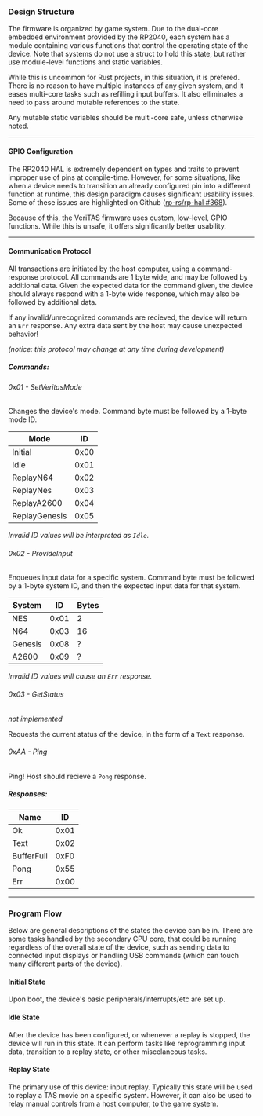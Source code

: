 ### Design Structure
The firmware is organized by game system. Due to the dual-core embedded environment provided by the RP2040,
each system has a module containing various functions that control the operating state of the device.
Note that systems do not use a struct to hold this state, but rather use module-level functions and static
variables.

While this is uncommon for Rust projects, in this situation, it is prefered. There is no reason to have
multiple instances of any given system, and it eases multi-core tasks such as refilling input buffers. It
also elliminates a need to pass around mutable references to the state.

Any mutable static variables should be multi-core safe, unless otherwise noted.

---

#### GPIO Configuration
The RP2040 HAL is extremely dependent on types and traits to prevent improper use of pins at compile-time.
However, for some situations, like when a device needs to transition an already configured pin into a
different function at runtime, this design paradigm causes significant usability issues. Some of these
issues are highlighted on Github ([rp-rs/rp-hal #368](https://github.com/rp-rs/rp-hal/issues/368)).

Because of this, the VeriTAS firmware uses custom, low-level, GPIO functions. While this is unsafe, it
offers significantly better usability.

---

#### Communication Protocol
All transactions are initiated by the host computer, using a command-response protocol. All commands are
1 byte wide, and may be followed by additional data. Given the expected data for the command given,
the device should always respond with a 1-byte wide response, which may also be followed by additional data.

If any invalid/unrecognized commands are recieved, the device will return an `Err` response. Any extra data
sent by the host may cause unexpected behavior!

_(notice: this protocol may change at any time during development)_

##### _Commands:_
###### 0x01 - SetVeritasMode
Changes the device's mode. Command byte must be followed by a 1-byte mode ID.

| Mode | ID |
|------|----|
| Initial | 0x00 |
| Idle | 0x01 |
| ReplayN64 | 0x02 |
| ReplayNes | 0x03 |
| ReplayA2600 | 0x04 |
| ReplayGenesis | 0x05 |

_Invalid ID values will be interpreted as `Idle`._

###### 0x02 - ProvideInput
Enqueues input data for a specific system. Command byte must be followed by a 1-byte system ID, and then
the expected input data for that system.

| System | ID | Bytes |
|--------|----|-------|
| NES | 0x01 | 2 |
| N64 | 0x03 | 16 |
| Genesis | 0x08 | ? |
| A2600 | 0x09 | ? |

_Invalid ID values will cause an `Err` response._

###### 0x03 - GetStatus
_not implemented_

Requests the current status of the device, in the form of a `Text` response.

###### 0xAA - Ping
Ping! Host should recieve a `Pong` response.

##### _Responses:_
| Name | ID   |
|----|------|
| Ok | 0x01 |
| Text | 0x02 |
| BufferFull | 0xF0 |
| Pong | 0x55 |
| Err | 0x00 |

---

### Program Flow
Below are general descriptions of the states the device can be in. There are some tasks handled by the
secondary CPU core, that could be running regardless of the overall state of the device, such as sending
data to connected input displays or handling USB commands (which can touch many different parts of
the device).

#### Initial State
Upon boot, the device's basic peripherals/interrupts/etc are set up.

#### Idle State
After the device has been configured, or whenever a replay is stopped, the device will run in this state.
It can perform tasks like reprogramming input data, transition to a replay state, or other miscelaneous
tasks.

#### Replay State
The primary use of this device: input replay. Typically this state will be used to replay a TAS movie on
a specific system. However, it can also be used to relay manual controls from a host computer, to the
game system.